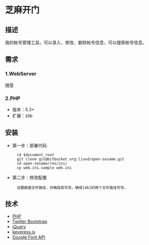 # 芝麻开门 #

## 描述 ##

我的帐号管理工具。可以录入、修改、删除帐号信息，可以搜索帐号信息。

## 需求 ##
### 1.WebServer ###
随意


### 2.PHP ###
* 版本：5.3+
* 扩展：zlib

## 安装 ##

* 第一步：部署代码

        cd $document_root
        git clone git@bitbucket.org:liuxd/open-sesame.git
        cd open-sesame/res/ini/
        cp web.ini.sample web.ini

* 第二步：修改配置
    
        设置数据文件路径，并确保其可写。确保[db]的两个文件路径可写。

## 技术 ##
* [PHP](http://php.net/)
* [Twitter Bootstrap](http://twitter.github.io/bootstrap/)
* [jQuery](http://jquery.com/)
* [keypress.js](http://dmauro.github.io/Keypress/)
* [Google Font API](http://www.google.com/fonts/)
